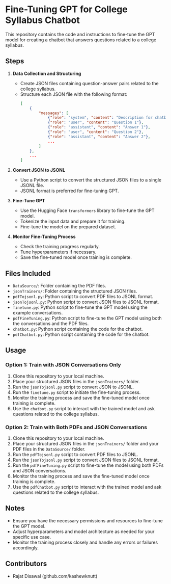 # Fine-Tuning GPT for College Syllabus Chatbot

This repository contains the code and instructions to fine-tune the GPT model for creating a chatbot that answers questions related to a college syllabus.

## Steps

1. **Data Collection and Structuring**
    - Create JSON files containing question-answer pairs related to the college syllabus.
    - Structure each JSON file with the following format:
        ```json
        [
            {
                "messages": [
                    {"role": "system", "content": "Description for chatbot"},
                    {"role": "user", "content": "Question 1"},
                    {"role": "assistant", "content": "Answer 1"},
                    {"role": "user", "content": "Question 2"},
                    {"role": "assistant", "content": "Answer 2"},
                    ...
                ]
            },
            ...
        ]
        ```

2. **Convert JSON to JSONL**
    - Use a Python script to convert the structured JSON files to a single JSONL file.
    - JSONL format is preferred for fine-tuning GPT.

3. **Fine-Tune GPT**
    - Use the Hugging Face `transformers` library to fine-tune the GPT model.
    - Tokenize the input data and prepare it for training.
    - Fine-tune the model on the prepared dataset.

4. **Monitor Fine-Tuning Process**
    - Check the training progress regularly.
    - Tune hyperparameters if necessary.
    - Save the fine-tuned model once training is complete.

## Files Included

- `DataSource/`: Folder containing the PDF files.
- `jsonTrainers/`: Folder containing the structured JSON files.
- `pdfTojsonl.py`: Python script to convert PDF files to JSONL format.
- `jsonTojsonl.py`: Python script to convert JSON files to JSONL format.
- `finetune.py`: Python script to fine-tune the GPT model using the example conversations.
- `pdfFineTuning.py`: Python script to fine-tune the GPT model using both the conversations and the PDF files.
- `chatbot.py`: Python script containing the code for the chatbot.
- `pdfChatbot.py`: Python script containing the code for the chatbot.

## Usage

### Option 1: Train with JSON Conversations Only

1. Clone this repository to your local machine.
2. Place your structured JSON files in the `jsonTrainers/` folder.
3. Run the `jsonTojsonl.py` script to convert JSON to JSONL.
4. Run the `finetune.py` script to initiate the fine-tuning process.
5. Monitor the training process and save the fine-tuned model once training is complete.
6. Use the `chatbot.py` script to interact with the trained model and ask questions related to the college syllabus.

### Option 2: Train with Both PDFs and JSON Conversations

1. Clone this repository to your local machine.
2. Place your structured JSON files in the `jsonTrainers/` folder and your PDF files in the `DataSource/` folder.
3. Run the `pdfTojsonl.py` script to convert PDF files to JSONL.
4. Run the `jsonTojsonl.py` script to convert JSON files to JSONL format.
5. Run the `pdfFineTuning.py` script to fine-tune the model using both PDFs and JSON conversations.
6. Monitor the training process and save the fine-tuned model once training is complete.
7. Use the `pdfChatbot.py` script to interact with the trained model and ask questions related to the college syllabus.

## Notes

- Ensure you have the necessary permissions and resources to fine-tune the GPT model.
- Adjust hyperparameters and model architecture as needed for your specific use case.
- Monitor the training process closely and handle any errors or failures accordingly.

## Contributors

- Rajat Disawal (github.com/kashewknutt)
